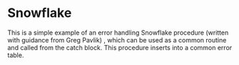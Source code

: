# Snowflake
This is a simple example of an error handling Snowflake procedure (written with guidance from Greg Pavlik) , which can be used as a common routine and called from the catch block. 
This procedure inserts into a common error table.
